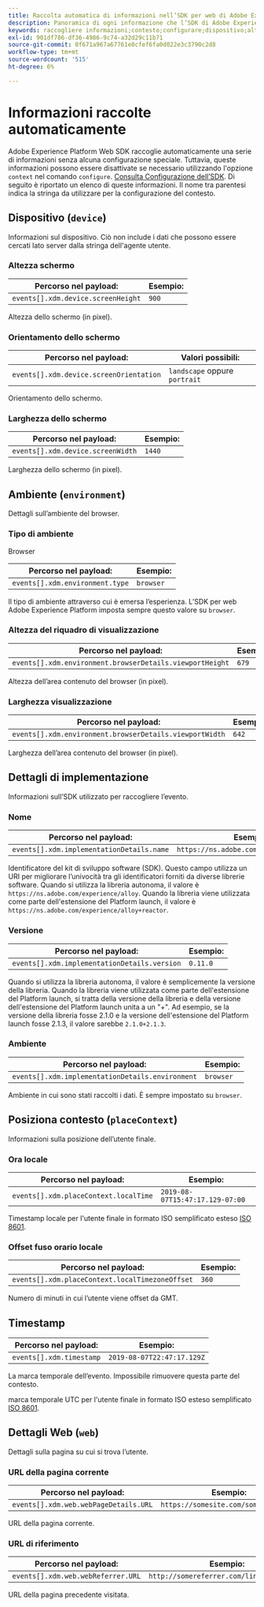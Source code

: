 ```yaml
---
title: Raccolta automatica di informazioni nell’SDK per web di Adobe Experience Platform
description: Panoramica di ogni informazione che l’SDK di Adobe Experience Platform raccoglie automaticamente.
keywords: raccogliere informazioni;contesto;configurare;dispositivo;altezza schermo;altezza schermo;orientamento dello schermo;orientamento dello schermo;larghezza dello schermo;larghezza dello schermo;ambiente;finestraAltezza;altezza;altezza del riquadro di visualizzazione;larghezza del riquadro di visualizzazione;larghezza del riquadro di visualizzazione;dettagli del browser;dettagli dell'implementazione;dettagli di implementazione;nome;versione;contesto;ora locale;ora locale;ora locale;fuso orarioOffset;fuso orario locale;offset;timestamp;web;url;webPageDetails;dettagli pagina web;webReferrer;web Referrer;orizzontale;verticale;
exl-id: 901df786-df36-4986-9c74-a32d29c11b71
source-git-commit: 0f671a967a67761e0cfef6fa0d022e3c3790c2d8
workflow-type: tm+mt
source-wordcount: '515'
ht-degree: 6%

---
```


# Informazioni raccolte automaticamente

Adobe Experience Platform Web SDK raccoglie automaticamente una serie di informazioni senza alcuna configurazione speciale. Tuttavia, queste informazioni possono essere disattivate se necessario utilizzando l&#39;opzione `context` nel comando `configure`. [Consulta Configurazione dell’SDK](../fundamentals/configuring-the-sdk.md). Di seguito è riportato un elenco di queste informazioni. Il nome tra parentesi indica la stringa da utilizzare per la configurazione del contesto.

## Dispositivo (`device`)

Informazioni sul dispositivo. Ciò non include i dati che possono essere cercati lato server dalla stringa dell&#39;agente utente.

### Altezza schermo

| **Percorso nel payload:** | **Esempio:** |
| ---------------------------------- | ------------ |
| `events[].xdm.device.screenHeight` | `900` |

Altezza dello schermo (in pixel).

### Orientamento dello schermo

| **Percorso nel payload:** | **Valori possibili:** |
| --------------------------------------- | ------------------------- |
| `events[].xdm.device.screenOrientation` | `landscape` oppure `portrait` |

Orientamento dello schermo.

### Larghezza dello schermo

| **Percorso nel payload:** | **Esempio:** |
| --------------------------------- | ------------ |
| `events[].xdm.device.screenWidth` | `1440` |

Larghezza dello schermo (in pixel).

## Ambiente (`environment`)

Dettagli sull’ambiente del browser.

### Tipo di ambiente

Browser

| **Percorso nel payload:** | **Esempio:** |
| ------------------------------- | ------------ |
| `events[].xdm.environment.type` | `browser` |

Il tipo di ambiente attraverso cui è emersa l’esperienza. L’SDK per web Adobe Experience Platform imposta sempre questo valore su `browser`.

### Altezza del riquadro di visualizzazione

| **Percorso nel payload:** | **Esempio:** |
| -------------------------------------------------------- | ------------ |
| `events[].xdm.environment.browserDetails.viewportHeight` | `679` |

Altezza dell’area contenuto del browser (in pixel).

### Larghezza visualizzazione

| **Percorso nel payload:** | **Esempio:** |
| ------------------------------------------------------- | ------------ |
| `events[].xdm.environment.browserDetails.viewportWidth` | `642` |

Larghezza dell’area contenuto del browser (in pixel).

## Dettagli di implementazione

Informazioni sull’SDK utilizzato per raccogliere l’evento.

### Nome

| **Percorso nel payload:** | **Esempio:** |
| ----------------------------------------- | --------------------------------------- |
| `events[].xdm.implementationDetails.name` | `https://ns.adobe.com/experience/alloy` |

Identificatore del kit di sviluppo software (SDK).  Questo campo utilizza un URI per migliorare l’univocità tra gli identificatori forniti da diverse librerie software. Quando si utilizza la libreria autonoma, il valore è `https://ns.adobe.com/experience/alloy`. Quando la libreria viene utilizzata come parte dell&#39;estensione del Platform launch, il valore è `https://ns.adobe.com/experience/alloy+reactor`.

### Versione

| **Percorso nel payload:** | **Esempio:** |
| -------------------------------------------- | ------------ |
| `events[].xdm.implementationDetails.version` | `0.11.0` |

Quando si utilizza la libreria autonoma, il valore è semplicemente la versione della libreria. Quando la libreria viene utilizzata come parte dell&#39;estensione del Platform launch, si tratta della versione della libreria e della versione dell&#39;estensione del Platform launch unita a un &quot;+&quot;. Ad esempio, se la versione della libreria fosse 2.1.0 e la versione dell&#39;estensione del Platform launch fosse 2.1.3, il valore sarebbe `2.1.0+2.1.3`.

### Ambiente

| **Percorso nel payload:** | **Esempio:** |
| ------------------------------------------------ | ------------ |
| `events[].xdm.implementationDetails.environment` | `browser` |

Ambiente in cui sono stati raccolti i dati. È sempre impostato su `browser`.

## Posiziona contesto (`placeContext`)

Informazioni sulla posizione dell’utente finale.

### Ora locale

| **Percorso nel payload:** | **Esempio:** |
| ------------------------------------- | ------------------------------- |
| `events[].xdm.placeContext.localTime` | `2019-08-07T15:47:17.129-07:00` |

Timestamp locale per l&#39;utente finale in formato ISO semplificato esteso [ISO 8601](https://tools.ietf.org/html/rfc3339#section-5.6).

### Offset fuso orario locale

| **Percorso nel payload:** | **Esempio:** |
| ----------------------------------------------- | ------------ |
| `events[].xdm.placeContext.localTimezoneOffset` | `360` |

Numero di minuti in cui l’utente viene offset da GMT.

## Timestamp

| **Percorso nel payload:** | **Esempio:** |
| ------------------------ | -------------------------- |
| `events[].xdm.timestamp` | `2019-08-07T22:47:17.129Z` |

La marca temporale dell’evento.  Impossibile rimuovere questa parte del contesto.

marca temporale UTC per l&#39;utente finale in formato ISO esteso semplificato [ISO 8601](https://tools.ietf.org/html/rfc3339#section-5.6).

## Dettagli Web (`web`)

Dettagli sulla pagina su cui si trova l’utente.

### URL della pagina corrente

| **Percorso nel payload:** | **Esempio:** |
| ------------------------------------- | ------------------------------------ |
| `events[].xdm.web.webPageDetails.URL` | `https://somesite.com/somepage.html` |

URL della pagina corrente.

### URL di riferimento

| **Percorso nel payload:** | **Esempio:** |
| ---------------------------------- | ----------------------------------------- |
| `events[].xdm.web.webReferrer.URL` | `http://somereferrer.com/linkedpage.html` |

URL della pagina precedente visitata.
